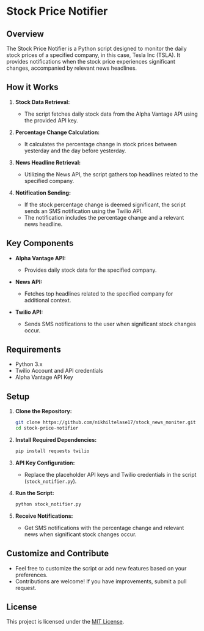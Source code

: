 # Stock Price Notifier

## Overview

The Stock Price Notifier is a Python script designed to monitor the daily stock prices of a specified company, in this case, Tesla Inc (TSLA). It provides notifications when the stock price experiences significant changes, accompanied by relevant news headlines.

## How it Works

1. **Stock Data Retrieval:**
   - The script fetches daily stock data from the Alpha Vantage API using the provided API key.

2. **Percentage Change Calculation:**
   - It calculates the percentage change in stock prices between yesterday and the day before yesterday.      

3. **News Headline Retrieval:**
   - Utilizing the News API, the script gathers top headlines related to the specified company.

4. **Notification Sending:**
   - If the stock percentage change is deemed significant, the script sends an SMS notification using the Twilio API.
   - The notification includes the percentage change and a relevant news headline.

## Key Components

- **Alpha Vantage API:**
  - Provides daily stock data for the specified company.

- **News API:**
  - Fetches top headlines related to the specified company for additional context.

- **Twilio API:**
  - Sends SMS notifications to the user when significant stock changes occur.

## Requirements

- Python 3.x
- Twilio Account and API credentials
- Alpha Vantage API Key

## Setup

1. **Clone the Repository:**
   ```bash
   git clone https://github.com/nikhiltelase17/stock_news_moniter.git
   cd stock-price-notifier
   ```

2. **Install Required Dependencies:**
   ```bash
   pip install requests twilio
   ```

3. **API Key Configuration:**
   - Replace the placeholder API keys and Twilio credentials in the script (`stock_notifier.py`).

4. **Run the Script:**
   ```bash
   python stock_notifier.py
   ```

5. **Receive Notifications:**
   - Get SMS notifications with the percentage change and relevant news when significant stock changes occur.

## Customize and Contribute

- Feel free to customize the script or add new features based on your preferences.
- Contributions are welcome! If you have improvements, submit a pull request.

## License

This project is licensed under the [MIT License](LICENSE).

